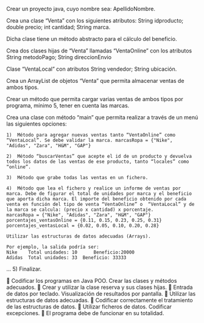 Crear un proyecto java, cuyo nombre sea:  ApellidoNombre.

Crea una clase “Venta” con los siguientes atributos: 
    String idproducto; 
    double precio; 
    int cantidad;
    String marca.

 Dicha clase tiene un método abstracto para el cálculo del beneficio. 
 
Crea dos clases hijas de “Venta” llamadas “VentaOnline” con los atributos
    String metodoPago; 
    String direccionEnvio 

Clase “VentaLocal” con atributos 
    String vendedor;
    String ubicación.

Crea un ArrayList de objetos “Venta” que permita almacenar ventas de ambos tipos.

Crear un método que permita cargar varias ventas de ambos tipos por programa, mínimo 5, tener en cuenta las marcas.

Crea una clase con método “main” que permita realizar a través de un menú las siguientes opciones:
    
    1)	Método para agregar nuevas ventas tanto “VentaOnline” como “VentaLocal”. Se debe validar la marca. marcasRopa = {"Nike", "Adidas", "Zara", "H&M", "GAP"}

    2)	Método “buscarVentas” que acepte el id de un producto y devuelva todos los datos de las ventas de ese producto, tanto “locales” como “online”.

    3)	Método que grabe todas las ventas en un fichero.

    4)	Método que lea el fichero y realice un informe de ventas por marca. Debe de figurar el total de unidades por marca y el beneficio que aporta dicha marca. El importe del beneficio obtenido por cada venta en función del tipo de venta “VentaOnline” o  “VentaLocal” y de la marca se calcula: (precio x cantidad) x porcentaje.
    marcasRopa = {"Nike", "Adidas", "Zara", "H&M", "GAP"}
    porcentajes_ventasOnline = {0.11, 0.15, 0.23, 0.25, 0.31}
    porcentajes_ventasLocal = {0.02, 0.05, 0.10, 0.20, 0.28}

    Utilizar las estructuras de datos adecuadas (Arrays).

    Por ejemplo, la salida podría ser:
    Nike 	Total unidades: 10   	Beneficio:20000
    Adidas 	Total unidades: 33	Beneficio: 33333
…
    5)	Finalizar.

	Codificar los programas en Java POO. Crear las clases y métodos adecuados.
	Crear y utilizar la clase reserva y sus clases hijas.
	Entrada de datos por teclado. Visualización de resultados por pantalla.
	Utilizar las estructuras de datos adecuadas. 
	Codificar correctamente el tratamiento de las estructuras de datos.
	Utilizar ficheros de datos. Codificar excepciones.
	El programa debe de funcionar en su totalidad.

	
